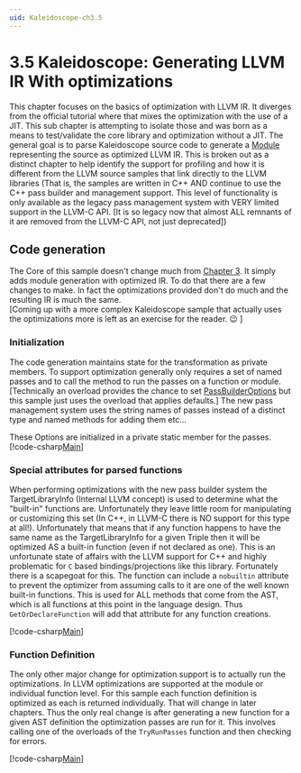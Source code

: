 ```yaml
---
uid: Kaleidoscope-ch3.5
---
```


# 3.5 Kaleidoscope: Generating LLVM IR With optimizations
This chapter focuses on the basics of optimization with LLVM IR. It diverges from the official tutorial
where that mixes the optimization with the use of a JIT. This sub chapter is attempting to isolate those
and was born as a means to test/validate the core library and optimization without a JIT. The general
goal is to parse Kaleidoscope source code to generate a [Module](xref:Ubiquity.NET.Llvm.Module)
representing the source as optimized LLVM IR. This is broken out as a distinct chapter to help
identify the support for profiling and how it is different from the LLVM source samples that
link directly to the LLVM libraries (That is, the samples are written in C++ AND continue to use
the C++ pass builder and management support. This level of functionality is only available as the
legacy pass management system with VERY limited support in the LLVM-C API. [It is so legacy now that
almost ALL remnants of it are removed from the LLVM-C API, not just deprecated])

## Code generation
The Core of this sample doesn't change much from [Chapter 3](xref:Kaleidoscope-ch3). It simply adds
module generation with optimized IR. To do that there are a few changes to make. In fact the optimizations
provided don't do much and the resulting IR is much the same.  
[Coming up with a more complex Kaleidoscope
sample that actually uses the optimizations more is left as an exercise for the reader. :wink: ]

### Initialization
The code generation maintains state for the transformation as private members. To support optimization
generally only requires a set of named passes and to call the method to run the passes on a function or
module. [Technically an overload provides the chance to set [PassBuilderOptions](xref:Ubiquity.NET.Llvm.PassBuilderOptions) but
this sample just uses the overload that applies defaults.] The new pass management system
uses the string names of passes instead of a distinct type and named methods for adding them etc...

These Options are initialized in a private static member for the passes.
[!code-csharp[Main](CodeGenerator.cs#PrivateMembers)]

### Special attributes for parsed functions
When performing optimizations with the new pass builder system the TargetLibraryInfo (Internal LLVM concept) is
used to determine what the "built-in" functions are. Unfortunately they leave little room for manipulating or
customizing this set (In C++, in LLVM-C there is NO support for this type at all!). Unfortunately that means that
if any function happens to have the same name as the TargetLibraryInfo for a given Triple then it will be optimized
AS a built-in function (even if not declared as one). This is an unfortunate state of affairs with the LLVM support
for C++ and highly problematic for `C` based bindings/projections like this library. Fortunately there is a scapegoat
for this. The function can include a `nobuiltin` attribute to prevent the optimizer from assuming calls to it are
one of the well known built-in functions. This is used for ALL methods that come from the AST, which is all functions
at this point in the language design. Thus `GetOrDeclareFunction` will add that attribute for any function creations.

[!code-csharp[Main](CodeGenerator.cs#GetOrDeclareFunction)]


### Function Definition
The only other major change for optimization support is to actually run the optimizations. In LLVM optimizations
are supported at the module or individual function level. For this sample each function definition is optimized
as each is returned individually. That will change in later chapters. Thus the only real change is after generating
a new function for a given AST definition the optimization passes are run for it. This involves calling one of the
overloads of the `TryRunPasses` function and then checking for errors.

[!code-csharp[Main](CodeGenerator.cs#FunctionDefinition)]

